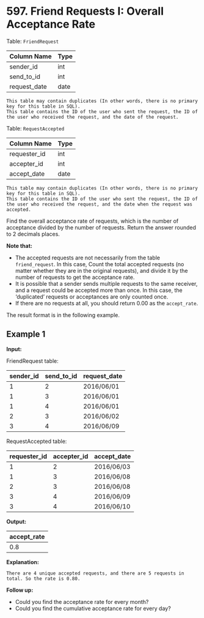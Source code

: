 # 597. Friend Requests I: Overall Acceptance Rate

Table: `FriendRequest`

| Column Name  | Type |
| :----------- | :--- |
| sender_id    | int  |
| send_to_id   | int  |
| request_date | date |

```text
This table may contain duplicates (In other words, there is no primary key for this table in SQL).
This table contains the ID of the user who sent the request, the ID of the user who received the request, and the date of the request.
```

Table: `RequestAccepted`

| Column Name  | Type |
| :----------- | :--- |
| requester_id | int  |
| accepter_id  | int  |
| accept_date  | date |

```text
This table may contain duplicates (In other words, there is no primary key for this table in SQL).
This table contains the ID of the user who sent the request, the ID of the user who received the request, and the date when the request was accepted.
```

Find the overall acceptance rate of requests, which is the number of acceptance divided by the number of requests. Return the answer rounded to 2 decimals places.

**Note that:**

- The accepted requests are not necessarily from the table `friend_request`. In this case, Count the total accepted requests (no matter whether they are in the original requests), and divide it by the number of requests to get the acceptance rate.
- It is possible that a sender sends multiple requests to the same receiver, and a request could be accepted more than once. In this case, the ‘duplicated’ requests or acceptances are only counted once.
- If there are no requests at all, you should return 0.00 as the `accept_rate`.

The result format is in the following example.

## Example 1

**Input:**

FriendRequest table:

| sender_id | send_to_id | request_date |
| :-------- | :--------- | :----------- |
| 1         | 2          | 2016/06/01   |
| 1         | 3          | 2016/06/01   |
| 1         | 4          | 2016/06/01   |
| 2         | 3          | 2016/06/02   |
| 3         | 4          | 2016/06/09   |

RequestAccepted table:

| requester_id | accepter_id | accept_date |
| :----------- | :---------- | :---------- |
| 1            | 2           | 2016/06/03  |
| 1            | 3           | 2016/06/08  |
| 2            | 3           | 2016/06/08  |
| 3            | 4           | 2016/06/09  |
| 3            | 4           | 2016/06/10  |

**Output:**

| accept_rate |
| :---------- |
| 0.8         |

**Explanation:**

```text
There are 4 unique accepted requests, and there are 5 requests in total. So the rate is 0.80.
```

**Follow up:**

- Could you find the acceptance rate for every month?
- Could you find the cumulative acceptance rate for every day?
